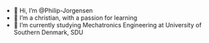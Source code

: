 - 👋 Hi, I’m @Philip-Jorgensen
- 👀 I’m a christian, with a passion for learning
- 🌱 I’m currently studying Mechatronics Engineering at University of Southern Denmark, SDU
